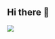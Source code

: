## Hi there 👋
![](https://www.motionelements.com/pt/stock-image-32481275-a-computer-generated-video-featuring-a-wave-in-shades-of-blue-and-pink-nanoscale-magnetic-phenomena)
<!--
**daniellealura/Daniellealura** is a ✨ _special_ ✨ repository because its `README.md` (this file) appears on your GitHub profile.

Here are some ideas to get you started:

- 🔭 I’m currently working on ...
- 🌱 I’m currently learning ...
- 👯 I’m looking to collaborate on ...
- 🤔 I’m looking for help with ...
- 💬 Ask me about ...
- 📫 How to reach me: ...
- 😄 Pronouns: ...
- ⚡ Fun fact: ...
-->
